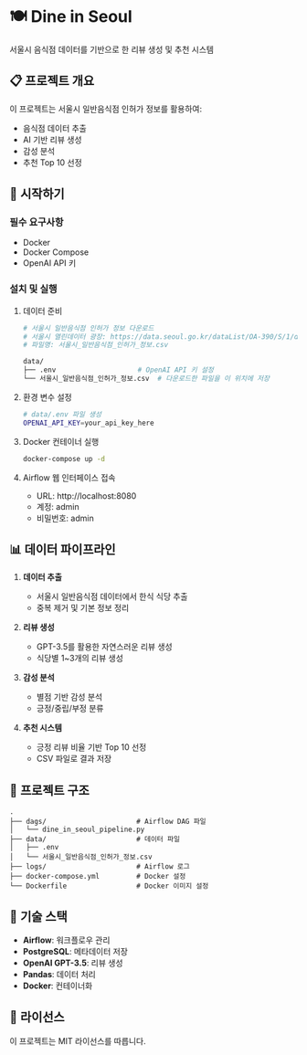 # 🍽️ Dine in Seoul

서울시 음식점 데이터를 기반으로 한 리뷰 생성 및 추천 시스템

## 📋 프로젝트 개요

이 프로젝트는 서울시 일반음식점 인허가 정보를 활용하여:

- 음식점 데이터 추출
- AI 기반 리뷰 생성
- 감성 분석
- 추천 Top 10 선정

## 🚀 시작하기

### 필수 요구사항

- Docker
- Docker Compose
- OpenAI API 키

### 설치 및 실행

1. 데이터 준비

   ```bash
   # 서울시 일반음식점 인허가 정보 다운로드
   # 서울시 열린데이터 광장: https://data.seoul.go.kr/dataList/OA-390/S/1/datasetView.do
   # 파일명: 서울시_일반음식점_인허가_정보.csv

   data/
   ├── .env                    # OpenAI API 키 설정
   └── 서울시_일반음식점_인허가_정보.csv  # 다운로드한 파일을 이 위치에 저장
   ```

2. 환경 변수 설정

   ```bash
   # data/.env 파일 생성
   OPENAI_API_KEY=your_api_key_here
   ```

3. Docker 컨테이너 실행

   ```bash
   docker-compose up -d
   ```

4. Airflow 웹 인터페이스 접속
   - URL: http://localhost:8080
   - 계정: admin
   - 비밀번호: admin

## 📊 데이터 파이프라인

1. **데이터 추출**

   - 서울시 일반음식점 데이터에서 한식 식당 추출
   - 중복 제거 및 기본 정보 정리

2. **리뷰 생성**

   - GPT-3.5를 활용한 자연스러운 리뷰 생성
   - 식당별 1~3개의 리뷰 생성

3. **감성 분석**

   - 별점 기반 감성 분석
   - 긍정/중립/부정 분류

4. **추천 시스템**
   - 긍정 리뷰 비율 기반 Top 10 선정
   - CSV 파일로 결과 저장

## 📁 프로젝트 구조

```
.
├── dags/                      # Airflow DAG 파일
│   └── dine_in_seoul_pipeline.py
├── data/                      # 데이터 파일
│   ├── .env
│   └── 서울시_일반음식점_인허가_정보.csv
├── logs/                      # Airflow 로그
├── docker-compose.yml         # Docker 설정
└── Dockerfile                 # Docker 이미지 설정
```

## 🔧 기술 스택

- **Airflow**: 워크플로우 관리
- **PostgreSQL**: 메타데이터 저장
- **OpenAI GPT-3.5**: 리뷰 생성
- **Pandas**: 데이터 처리
- **Docker**: 컨테이너화

## 📝 라이선스

이 프로젝트는 MIT 라이선스를 따릅니다.
